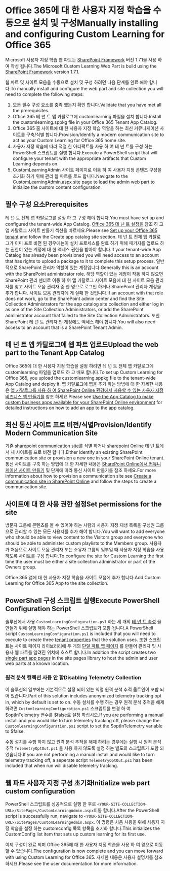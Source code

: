 # <a name="manually-installing-and-configuring-custom-learning-for-office-365"></a><span data-ttu-id="09ccb-101">Office 365에 대 한 사용자 지정 학습을 수동으로 설치 및 구성</span><span class="sxs-lookup"><span data-stu-id="09ccb-101">Manually installing and configuring Custom Learning for Office 365</span></span>

<span data-ttu-id="09ccb-102">Microsoft 사용자 지정 학습 웹 파트는 [SharePoint Framework](https://docs.microsoft.com/en-us/sharepoint/dev/spfx/sharepoint-framework-overview) 버전 1.7.1을 사용 하 여 작성 됩니다.</span><span class="sxs-lookup"><span data-stu-id="09ccb-102">The Microsoft Custom Learning Web Part is build using the [SharePoint Framework](https://docs.microsoft.com/en-us/sharepoint/dev/spfx/sharepoint-framework-overview) version 1.7.1.</span></span>

<span data-ttu-id="09ccb-103">웹 파트 및 사이트 모음을 수동으로 설치 및 구성 하려면 다음 단계를 완료 해야 합니다.</span><span class="sxs-lookup"><span data-stu-id="09ccb-103">To manually install and configure the web part and site collection you will need to complete the following steps:</span></span>

1. <span data-ttu-id="09ccb-104">모든 필수 구성 요소를 충족 했는지 확인 합니다.</span><span class="sxs-lookup"><span data-stu-id="09ccb-104">Validate that you have met all the prerequisites.</span></span>
1. <span data-ttu-id="09ccb-105">Office 365 테 넌 트 앱 카탈로그에 customlearning 파일을 설치 합니다.</span><span class="sxs-lookup"><span data-stu-id="09ccb-105">Install the customlearning.sppkg file in your Office 365 Tenant App Catalog.</span></span>
1. <span data-ttu-id="09ccb-106">Office 365 홈 사이트에 대 한 사용자 지정 학습 역할을 하는 최신 커뮤니케이션 사이트를 구축/식별 합니다.</span><span class="sxs-lookup"><span data-stu-id="09ccb-106">Provision/Identify a modern communication site to act as your Custom Learning for Office 365 home site.</span></span>
1. <span data-ttu-id="09ccb-107">사용자 지정 학습에 따라 적절 한 아티팩트를 사용 하 여 테 넌 트를 구성 하는 PowerShell 스크립트를 실행 합니다.</span><span class="sxs-lookup"><span data-stu-id="09ccb-107">Execute a PowerShell script that will configure your tenant with the appropriate artifacts that Custom Learning depends on.</span></span>
1. <span data-ttu-id="09ccb-108">CustomLearningAdmin 사이트 페이지로 이동 하 여 사용자 지정 콘텐츠 구성을 초기화 하기 위해 관리 웹 파트를 로드 합니다.</span><span class="sxs-lookup"><span data-stu-id="09ccb-108">Navigate to the CustomLearningAdmin.aspx site page to load the admin web part to initialize the custom content configuration.</span></span>

## <a name="prerequisites"></a><span data-ttu-id="09ccb-109">필수 구성 요소</span><span class="sxs-lookup"><span data-stu-id="09ccb-109">Prerequisites</span></span>

<span data-ttu-id="09ccb-110">테 넌 트 전체 앱 카탈로그를 설정 하 고 구성 해야 합니다.</span><span class="sxs-lookup"><span data-stu-id="09ccb-110">You must have set up and configured the tenant-wide App Catalog.</span></span> <span data-ttu-id="09ccb-111">[Office 365 테 넌 트 설정을](https://docs.microsoft.com/en-us/sharepoint/dev/spfx/set-up-your-developer-tenant#create-app-catalog-site) 참조 하 고 앱 카탈로그 사이트 만들기 섹션을 따르세요.</span><span class="sxs-lookup"><span data-stu-id="09ccb-111">Please see [Set up your Office 365 tenant](https://docs.microsoft.com/en-us/sharepoint/dev/spfx/set-up-your-developer-tenant#create-app-catalog-site) and follow the Create app catalog site section.</span></span> <span data-ttu-id="09ccb-112">테 넌 트 전체 앱 카탈로그가 이미 프로 비전 된 경우에는이 설치 프로세스를 완료 하기 위해 패키지를 업로드 하는 권한이 있는 계정에 대 한 액세스 권한을 받아야 합니다.</span><span class="sxs-lookup"><span data-stu-id="09ccb-112">If your tenant-wide App Catalog has already been provisioned you will need access to an account that has rights to upload a package to it to complete this setup process.</span></span> <span data-ttu-id="09ccb-113">일반적으로 SharePoint 관리자 역할이 있는 계정입니다.</span><span class="sxs-lookup"><span data-stu-id="09ccb-113">Generally this is an account with the SharePoint administrator role.</span></span> <span data-ttu-id="09ccb-114">해당 역할이 있는 계정이 작동 하지 않으면 SharePoint 관리 센터로 이동 하 여 앱 카탈로그 사이트 모음에 대 한 사이트 모음 관리자를 찾고 사이트 모음 관리자 중 한 명으로 로그인 하거나 SharePoint 관리자 계정을 추가 합니다. 사이트 모음 관리자에 게 실패 한 것입니다.</span><span class="sxs-lookup"><span data-stu-id="09ccb-114">If an account with that role does not work, go to the SharePoint admin center and find the Site Collection Administrators for the app catalog site collection and either log in as one of the Site Collection Administrators, or add the SharePoint administrator account that failed to the Site Collection Administrators.</span></span> <span data-ttu-id="09ccb-115">또한 SharePoint 테 넌 트 관리자 인 계정에도 액세스 해야 합니다.</span><span class="sxs-lookup"><span data-stu-id="09ccb-115">You will also need access to an account that is a SharePoint Tenant Admin.</span></span>

## <a name="upload-the-web-part-to-the-tenant-app-catalog"></a><span data-ttu-id="09ccb-116">테 넌 트 앱 카탈로그에 웹 파트 업로드</span><span class="sxs-lookup"><span data-stu-id="09ccb-116">Upload the web part to the Tenant App Catalog</span></span>

<span data-ttu-id="09ccb-117">Office 365에 대 한 사용자 지정 학습을 설정 하려면 테 넌 트 전체 앱 카탈로그에 customlearning 파일을 업로드 하 고 배포 합니다.</span><span class="sxs-lookup"><span data-stu-id="09ccb-117">To set up Custom Learning for Office 365, you upload the customlearning.sppkg file to the tenant-wide App Catalog and deploy it.</span></span> <span data-ttu-id="09ccb-118">앱 카탈로그에 앱을 추가 하는 방법에 대 한 자세한 내용은 [앱 카탈로그를 사용 하 여 SharePoint Online 환경에서 사용할 수 있는 사용자 지정 비즈니스 앱 만들기를](https://docs.microsoft.com/en-us/sharepoint/use-app-catalog) 참조 하세요.</span><span class="sxs-lookup"><span data-stu-id="09ccb-118">Please see [Use the App Catalog to make custom business apps available for your SharePoint Online environment](https://docs.microsoft.com/en-us/sharepoint/use-app-catalog) for detailed instructions on how to add an app to the app catalog.</span></span>

## <a name="provisionidentify-modern-communication-site"></a><span data-ttu-id="09ccb-119">최신 통신 사이트 프로 비전/식별</span><span class="sxs-lookup"><span data-stu-id="09ccb-119">Provision/Identify Modern Communication Site</span></span>

<span data-ttu-id="09ccb-120">기존 sharepoint communication site를 식별 하거나 sharepoint Online 테 넌 트에서 새 사이트를 프로 비전 합니다.</span><span class="sxs-lookup"><span data-stu-id="09ccb-120">Either identify an existing SharePoint communication site or provision a new one in your SharePoint Online tenant.</span></span> <span data-ttu-id="09ccb-121">통신 사이트를 구축 하는 방법에 대 한 자세한 내용은 [SharePoint Online에서 커뮤니케이션 사이트 만들기](https://support.office.com/en-us/article/create-a-communication-site-in-sharepoint-online-7fb44b20-a72f-4d2c-9173-fc8f59ba50eb) 및 단계에 따라 통신 사이트 만들기를 참조 하세요.</span><span class="sxs-lookup"><span data-stu-id="09ccb-121">For more information about how to provision a communication site see [Create a communication site in SharePoint Online](https://support.office.com/en-us/article/create-a-communication-site-in-sharepoint-online-7fb44b20-a72f-4d2c-9173-fc8f59ba50eb) and follow the steps to create a communication site.</span></span>

## <a name="set-permissions-for-the-site"></a><span data-ttu-id="09ccb-122">사이트에 대 한 사용 권한 설정</span><span class="sxs-lookup"><span data-stu-id="09ccb-122">Set permissions for the site</span></span>

<span data-ttu-id="09ccb-123">방문자 그룹에 콘텐츠를 볼 수 있어야 하는 사람과 사용자 지정 재생 목록을 구성원 그룹으로 관리할 수 있는 모든 사용자를 추가 해야 합니다.</span><span class="sxs-lookup"><span data-stu-id="09ccb-123">You will want to add everyone who should be able to view content to the Visitors group and everyone who should be able to administer custom playlists to the Members group.</span></span> <span data-ttu-id="09ccb-124">사용자가 처음으로 사이트 모음 관리자 또는 소유자 그룹의 일부일 때 사용자 지정 학습을 사용 하도록 사이트를 구성 합니다.</span><span class="sxs-lookup"><span data-stu-id="09ccb-124">To configure the site for Custom Learning the first time the user must be either a site collection administrator or part of the Owners group.</span></span>

<span data-ttu-id="09ccb-125">Office 365 앱에 대 한 사용자 지정 학습을 사이트 모음에 추가 합니다.</span><span class="sxs-lookup"><span data-stu-id="09ccb-125">Add Custom Learning for Office 365 App to the site collection.</span></span>

## <a name="execute-powershell-configuration-script"></a><span data-ttu-id="09ccb-126">PowerShell 구성 스크립트 실행</span><span class="sxs-lookup"><span data-stu-id="09ccb-126">Execute PowerShell Configuration Script</span></span>

<span data-ttu-id="09ccb-127">솔루션에서 사용 `CustomLearningConfiguration.ps1` 하는 세 개의 [테 넌 트 속성](https://docs.microsoft.com/en-us/sharepoint/dev/spfx/tenant-properties) 을 만들기 위해 실행 해야 하는 PowerShell 스크립트가 포함 됩니다.</span><span class="sxs-lookup"><span data-stu-id="09ccb-127">A PowerShell script `CustomLearningConfiguration.ps1` is included that you will need to execute to create three [tenant properties](https://docs.microsoft.com/en-us/sharepoint/dev/spfx/tenant-properties) that the solution uses.</span></span> <span data-ttu-id="09ccb-128">또한 스크립트는 사이트 페이지 라이브러리에 두 개의 [단일 파트 앱 페이지](https://docs.microsoft.com/en-us/sharepoint/dev/spfx/web-parts/single-part-app-pages) 를 만들어 관리자 및 사용자 웹 파트를 알려진 위치에 호스트 합니다.</span><span class="sxs-lookup"><span data-stu-id="09ccb-128">In addition the script creates two [single part app pages](https://docs.microsoft.com/en-us/sharepoint/dev/spfx/web-parts/single-part-app-pages) in the site pages library to host the admin and user web parts at a known location.</span></span>

### <a name="disabling-telemetry-collection"></a><span data-ttu-id="09ccb-129">원격 분석 컬렉션 사용 안 함</span><span class="sxs-lookup"><span data-stu-id="09ccb-129">Disabling Telemetry Collection</span></span>

<span data-ttu-id="09ccb-130">이 솔루션의 일부에는 기본적으로 설정 되어 있는 익명 원격 분석 추적 옵트인이 포함 되어 있습니다.</span><span class="sxs-lookup"><span data-stu-id="09ccb-130">Part of this solution includes anonymized telemetry tracking opt in, which by default is set to on.</span></span> <span data-ttu-id="09ccb-131">수동 설치를 수행 하는 경우 원격 분석 추적을 해제 하려면 `CustomlearningConfiguration.ps1` 스크립트를 변경 하 여 $optInTelemetry 변수를 $false로 설정 하십시오.</span><span class="sxs-lookup"><span data-stu-id="09ccb-131">If you are performing a manual install and you would like to turn telemetry tracking off, please change the `CustomlearningConfiguration.ps1` script to set the $optInTelemetry variable to $false.</span></span>

<span data-ttu-id="09ccb-132">수동 설치를 수행 하지 않고 원격 분석 추적을 해제 하려는 경우에는 실행 시 원격 분석 추적 `TelemetryOptOut.ps1` 을 사용 하지 않도록 설정 하는 별도의 스크립트가 포함 되었습니다.</span><span class="sxs-lookup"><span data-stu-id="09ccb-132">If you are not performing a manual install and would like to turn telemetry tracking off, a seperate script `TelemetryOptOut.ps1` has been included that when run will disable telemetry tracking.</span></span>

## <a name="initialize-web-part-custom-configuration"></a><span data-ttu-id="09ccb-133">웹 파트 사용자 지정 구성 초기화</span><span class="sxs-lookup"><span data-stu-id="09ccb-133">Initialize web part custom configuration</span></span>

<span data-ttu-id="09ccb-134">PowerShell 스크립트를 성공적으로 실행 한 후로 `<YOUR-SITE-COLLECTION-URL>/SitePages/CustomLearningAdmin.aspx`이동 합니다.</span><span class="sxs-lookup"><span data-stu-id="09ccb-134">After the PowerShell script is successfully run, navigate to `<YOUR-SITE-COLLECTION-URL>/SitePages/CustomLearningAdmin.aspx`.</span></span> <span data-ttu-id="09ccb-135">이 명령은 처음 사용을 위해 사용자 지정 학습을 설정 하는 customconfig 목록 항목을 초기화 합니다.</span><span class="sxs-lookup"><span data-stu-id="09ccb-135">This initializes the CustomConfig list item that sets up custom learning for its first use.</span></span>

<span data-ttu-id="09ccb-136">이제 구성이 완료 되며 Office 365에 대 한 사용자 지정 학습을 사용 하 여 앞으로 이동할 수 있습니다.</span><span class="sxs-lookup"><span data-stu-id="09ccb-136">The configuration is now complete and you can move forward with using Custom Learning for Office 365.</span></span> <span data-ttu-id="09ccb-137">자세한 내용은 사용자 설명서를 참조 하세요.</span><span class="sxs-lookup"><span data-stu-id="09ccb-137">Please see the user documentation for more information.</span></span>